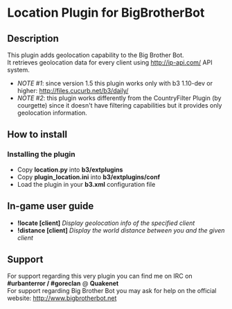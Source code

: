 Location Plugin for BigBrotherBot
=================================

## Description

This plugin adds geolocation capability to the Big Brother Bot.<br />
It retrieves geolocation data for every client using http://ip-api.com/ API system.

* *NOTE #1*: since version 1.5 this plugin works only with b3 1.10-dev or higher: http://files.cucurb.net/b3/daily/
* *NOTE #2*: this plugin works differently from the CountryFilter Plugin (by courgette) since it doesn't have filtering capabilities but it provides only geolocation information.

## How to install

### Installing the plugin

* Copy **location.py** into **b3/extplugins**
* Copy **plugin_location.ini** into **b3/extplugins/conf**
* Load the plugin in your **b3.xml** configuration file

## In-game user guide

* **!locate [client]** *Display geolocation info of the specified client*
* **!distance [client]** *Display the world distance between you and the given client*

## Support

For support regarding this very plugin you can find me on IRC on **#urbanterror / #goreclan** @ **Quakenet**<br>
For support regarding Big Brother Bot you may ask for help on the official website: http://www.bigbrotherbot.net
